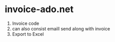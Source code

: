 # invoice-ado.net
1) Invoice code
2) can also consist emaill send along with invoice
3) Export to Excel
